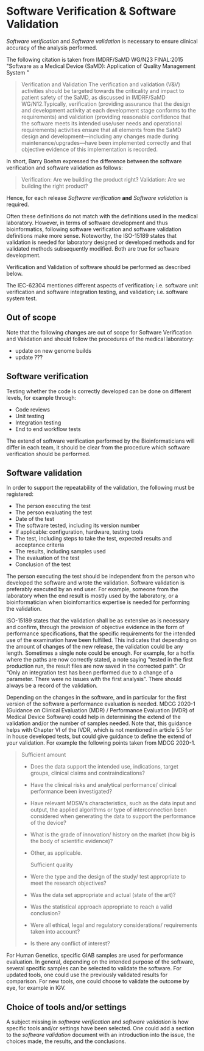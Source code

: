 # Software Verification & Software Validation

_Software verification_ and _Software validation_ is necessary to ensure clinical accuracy of the analysis performed.

The following citation is taken from IMDRF/SaMD WG/N23 FINAL:2015 "Software as a Medical Device (SaMD): Application of Quality Management System "

> Verification and Validation
> The verification and validation (V&V) activities should be targeted towards the criticality and impact to patient safety of the SaMD, as discussed in IMDRF/SaMD WG/N12.Typically, verification (providing assurance that the design and development activity at each development stage conforms to the requirements) and validation (providing reasonable confidence that the software meets its intended use/user needs and operational requirements) activities ensure that all elements from the SaMD design and development—including any changes made during maintenance/upgrades—have been implemented correctly and that objective evidence of this implementation is recorded.

In short, Barry Boehm expressed the difference between the software verification and software validation as follows:

> Verification: Are we building the product right?
> Validation: Are we building the right product?

Hence, for each release _Software verification_ **and** _Software validation_ is required. 

Often these definitions do not match with the definitions used in the medical laboratory. However, in terms of software development and thus bioinformatics, following software verification and software validation definitions make more sense. Noteworthy, the ISO-15189 states that validation is needed for laboratory designed or developed methods and for validated methods subsequently modified. Both are true for software development.

Verification and Validation of software should be performed as described below. 

The IEC-62304 mentiones different aspects of verification; i.e. software unit verification and software integration testing, and validation; i.e. software system test.


## Out of scope

Note that the following changes are out of scope for Software Verification and Validation and should follow the procedures of the medical laboratory:
- update on new genome builds
- update ???

## Software verification

Testing whether the code is correctly developed can be done on different levels, for example through:

- Code reviews 
- Unit testing
- Integration testing
- End to end workflow tests

The extend of software verification performed by the Bioinformaticians will differ in each team, it should be clear from the procedure which software verification should be performed. 

## Software validation

In order to support the repeatability of the validation, the following must be registered:

- The person executing the test
- The person evaluating the test
- Date of the test
- The software tested, including its version number
- If applicable: configuration, hardware, testing tools
- The test, including steps to take the test, expected results and acceptance criteria
- The results, including samples used
- The evaluation of the test
- Conclusion of the test

The person executing the test should be independent from the person who developed the software and wrote the validation. Software validation is preferably executed by an end user. For example, someone from the laboratory when the end result is mostly used by the laboratory, or a bioinformatician when bioinfomaritics expertise is needed for performing the validation. 

ISO-15189 states that the validation shall be as extensive as is necessary and confirm, through the provision of objective evidence in the form of performance specifications, that the specific requirements for the intended use of the examination have been fulfilled. This indicates that depending on the amount of changes of the new release, the validation could be any length. Sometimes a single note could be enough. For example, for a hotfix where the paths are now correctly stated, a note saying "tested in the first production run, the result files are now saved in the corrected path". Or “Only an integration test has been performed due to a change of a parameter. There were no issues with the first analysis”. There should always be a record of the validation.

Depending on the changes in the software, and in particular for the first version of the software a performance evaluation is needed. MDCG 2020-1
(Guidance on Clinical Evaluation (MDR) / Performance Evaluation (IVDR) of Medical Device Software) could help in determining the extend of the validation and/or the number of samples needed. Note that, this guidance helps with Chapter VI of the IVDR, which is not mentioned in article 5.5 for in house developed tests, but could give guidance to define the extend of your validation. 
For example the following points taken from MDCG 2020-1. 

> Sufficient amount
>
> - Does the data support the intended use, indications, target groups, clinical claims and
>   contraindications?
> - Have the clinical risks and analytical performance/ clinical performance been investigated?
> - Have relevant MDSW’s characteristics, such as the data input and output, the applied algorithms
>   or type of interconnection been considered when generating the data to support the performance of
>   the device?
> - What is the grade of innovation/ history on the market (how big is the body of scientific evidence)?
> - Other, as applicable.
>   
>   Sufficient quality
> - Were the type and the design of the study/ test appropriate to meet the research objectives?
> - Was the data set appropriate and actual (state of the art)?
> - Was the statistical approach appropriate to reach a valid conclusion?
> - Were all ethical, legal and regulatory considerations/ requirements taken into account?
> - Is there any conflict of interest?


For Human Genetics, specific GIAB samples are used for performance evaluation. In general, depending on the intended purpose of the software, several specific samples can be selected to validate the software. For updated tools, one could use the previously validated results for comparison. For new tools, one could choose to validate the outcome by eye, for example in IGV.

## Choice of tools and/or settings

A subject missing in _software verification_ and _software validation_ is how specific tools and/or settings have been selected. One could add a section to the _software validation_ document with an introduction into the issue, the choices made, the results, and the conclusions.
